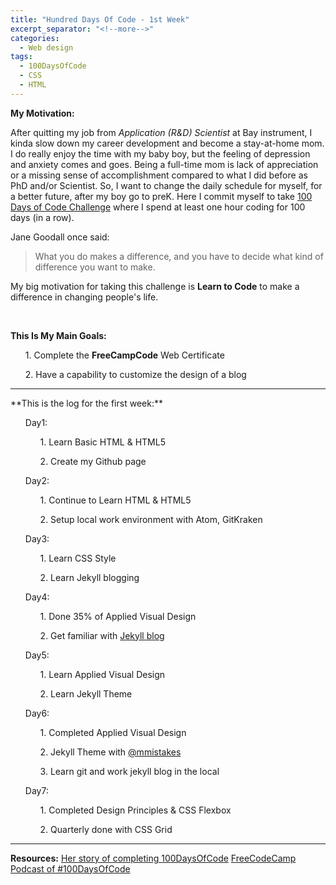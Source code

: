 ```yaml
---
title: "Hundred Days Of Code - 1st Week"
excerpt_separator: "<!--more-->"
categories:
  - Web design
tags:
  - 100DaysOfCode
  - CSS
  - HTML
---
```


**My Motivation:**

After quitting my job from *Application (R&D) Scientist* at Bay instrument, I kinda slow down my career development and become a stay-at-home mom. I do really enjoy the time with my baby boy, but the feeling of depression and anxiety comes and goes. Being a full-time mom is lack of appreciation or a missing sense of accomplishment compared to what I did before as PhD and/or Scientist. So, I want to change the daily schedule for myself, for a better future, after my boy go to preK. Here I commit myself to take [100 Days of Code Challenge](https://https://www.100daysofcode.com/) where I spend at least one hour coding for 100 days (in a row).

Jane Goodall once said:
> What you do makes a difference, and you have to decide
> what kind of difference you want to make.

My big motivation for taking this challenge is **Learn to Code** to make a difference in changing people's life.

<br>

**This Is My Main Goals:**
<ul>1. Complete the <strong>FreeCampCode</strong> Web Certificate</ul>
<ul>2. Have a capability to customize the design of a blog</ul>
<hr>
**This is the log for the first week:**
<ul>Day1:
    <ul> 1. Learn Basic HTML & HTML5 </ul>
    <ul> 2. Create my Github page</ul>
</ul>

<ul>Day2:
    <ul>1. Continue to Learn HTML & HTML5</ul>
    <ul>2. Setup local work environment with Atom, GitKraken</ul>
</ul>

<ul>Day3:
  <ul>1. Learn CSS Style</ul>
  <ul>2. Learn Jekyll blogging</ul>
</ul>

<ul>Day4:
  <ul>1. Done 35% of Applied Visual Design </ul>
  <ul>2. Get familiar with <a href="https://jekyllrb.com/docs/step-by-step/08-blogging/" alt="">Jekyll blog</a></ul>
</ul>

<ul>Day5:
  <ul>1. Learn Applied Visual Design</ul>
  <ul>2. Learn Jekyll Theme</ul>
</ul>

<ul>Day6:
  <ul>1. Completed Applied Visual Design</ul>
  <ul>2. Jekyll Theme with <a href="https://mmistakes.github.io/minimal-mistakes/" alt="mmistakes">@mmistakes</a></ul>
  <ul>3. Learn git and work jekyll blog in the local</ul>
</ul>

<ul>Day7:
  <ul>1. Completed Design Principles & CSS Flexbox</ul>
  <ul>2. Quarterly  done with CSS Grid </ul>
</ul>
<hr>

**Resources:**
[Her story of completing 100DaysOfCode](https://code.likeagirl.io/100-days-of-code-challenge-completed-bbce87f04c00)
[FreeCodeCamp](https://www.freecodecamp.org/) [Podcast of #100DaysOfCode](https://www.codenewbie.org/podcast/100-days-of-code)
